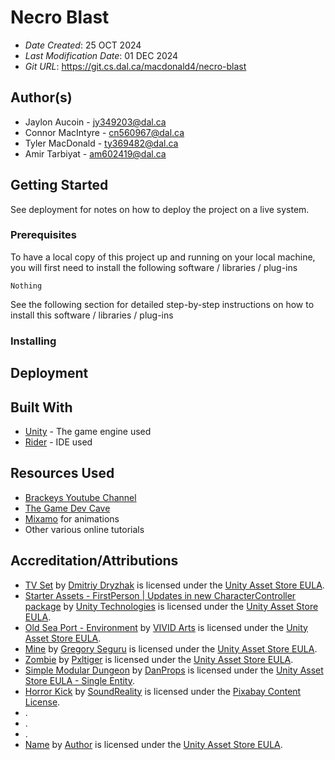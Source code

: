 # Necro Blast 

* *Date Created*: 25 OCT 2024
* *Last Modification Date*: 01 DEC 2024
* *Git URL*: <https://git.cs.dal.ca/macdonald4/necro-blast>

## Author(s)

* Jaylon Aucoin - jy349203@dal.ca
* Connor MacIntyre - cn560967@dal.ca
* Tyler MacDonald - ty369482@dal.ca 
* Amir Tarbiyat - am602419@dal.ca


## Getting Started

See deployment for notes on how to deploy the project on a live system.

### Prerequisites

To have a local copy of this project up and running on your local machine, you will first need to install the following software / libraries / plug-ins

```
Nothing
```

See the following section for detailed step-by-step instructions on how to install this software / libraries / plug-ins

### Installing

## Deployment

## Built With

* [Unity](https://docs.unity3d.com/Manual/index.html) - The game engine used
* [Rider](https://www.jetbrains.com/help/rider/Introduction.html) - IDE used

## Resources Used

* [Brackeys Youtube Channel](https://www.youtube.com/channel/UCYbK_tjZ2OrIZFBvU6CCMiA)
* [The Game Dev Cave](https://www.youtube.com/@thegamedevcave)
* [Mixamo](https://www.mixamo.com/#/) for animations
* Other various online tutorials

## Accreditation/Attributions

* [TV Set](https://assetstore.unity.com/packages/3d/props/electronics/tv-set-26193) by [Dmitriy Dryzhak](https://assetstore.unity.com/publishers/10181) is licensed under the [Unity Asset Store EULA](https://unity.com/legal/as-terms).
* [Starter Assets - FirstPerson | Updates in new CharacterController package](https://assetstore.unity.com/packages/essentials/starter-assets-firstperson-updates-in-new-charactercontroller-pa-196525) by [Unity Technologies](https://assetstore.unity.com/publishers/1) is licensed under the [Unity Asset Store EULA](https://unity.com/legal/as-terms).
* [Old Sea Port - Environment](https://assetstore.unity.com/packages/3d/environments/old-sea-port-environment-36897) by [VIVID Arts](https://assetstore.unity.com/publishers/13385) is licensed under the [Unity Asset Store EULA](https://unity.com/legal/as-terms).
* [Mine](https://assetstore.unity.com/packages/3d/environments/dungeons/mine-92461) by [Gregory Seguru](https://assetstore.unity.com/publishers/12719) is licensed under the [Unity Asset Store EULA](https://unity.com/legal/as-terms).
* [Zombie](https://assetstore.unity.com/packages/3d/characters/humanoids/zombie-30232) by [Pxltiger](https://assetstore.unity.com/publishers/11247) is licensed under the [Unity Asset Store EULA](https://unity.com/legal/as-terms).
* [Simple Modular Dungeon](https://assetstore.unity.com/packages/3d/environments/dungeons/simple-modular-dungeon-259641) by [DanProps](https://assetstore.unity.com/publishers/69920) is licensed under the [Unity Asset Store EULA - Single Entity](https://unity.com/legal/as-terms).
* [Horror Kick](https://pixabay.com/sound-effects/horror-kick-247743/) by [SoundReality](https://pixabay.com/users/soundreality-31074404/) is licensed under the [Pixabay Content License](https://pixabay.com/service/license-summary/).
* .
* .
* .
* [Name](URL) by [Author](ProfileURL) is licensed under the [Unity Asset Store EULA](https://unity.com/legal/as-terms).